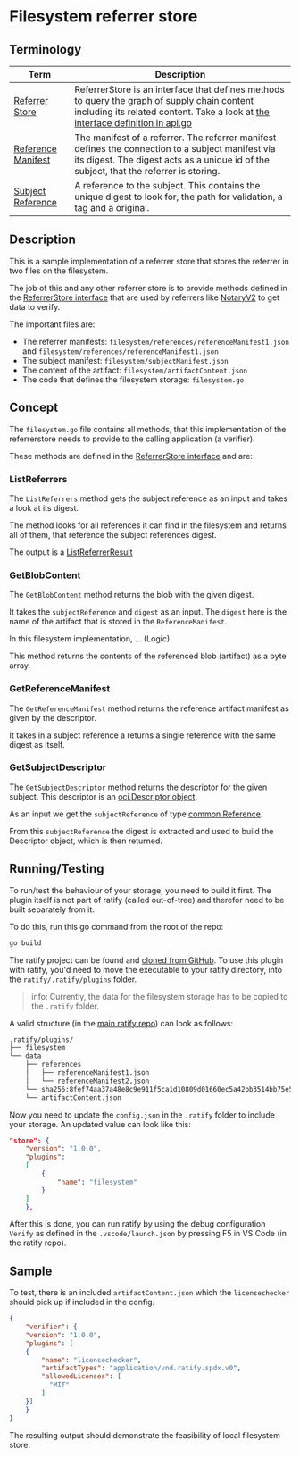 # Filesystem referrer store

## Terminology

| Term | Description |
| ---- | ----- |
| [Referrer Store](https://pkg.go.dev/github.com/deislabs/ratify/pkg/referrerstore#ReferrerStore) | ReferrerStore is an interface that defines methods to query the graph of supply chain content including its related content. Take a look at [the interface definition in api.go](../../../pkg/referrerstore/api.go) |
| [Reference Manifest](https://pkg.go.dev/github.com/deislabs/ratify/pkg/ocispecs#ReferenceManifest) | The manifest of a referrer. The referrer manifest defines the connection to a subject manifest via its digest. The digest acts as a unique id of the subject, that the referrer is storing. |
| [Subject Reference](https://pkg.go.dev/github.com/deislabs/ratify/pkg/common#Reference) | A reference to the subject. This contains the unique digest to look for, the path for validation, a tag and a original. |

## Description

This is a sample implementation of a referrer store that stores the referrer in two files on the filesystem.

The job of this and any other referrer store is to provide methods defined in the [ReferrerStore interface](../../../pkg/referrerstore/api.go) that are used by referrers like [NotaryV2](../../../pkg/verifier/notaryv2/notaryv2.go) to get data to verify.

The important files are:

- The referrer manifests: `filesystem/references/referenceManifest1.json` and `filesystem/references/referenceManifest1.json`
- The subject manifest: `filesystem/subjectManifest.json`
- The content of the artifact: `filesystem/artifactContent.json`
- The code that defines the filesystem storage: `filesystem.go`

## Concept

The `filesystem.go` file contains all methods, that this implementation of the referrerstore needs to provide to the calling application (a verifier).

These methods are defined in the [ReferrerStore interface](../../../pkg/referrerstore/api.go) and are:

### ListReferrers

The `ListReferrers` method gets the subject reference as an input and takes a look at its digest.

The method looks for all references it can find in the filesystem and returns all of them, that reference the subject references digest.

The output is a [ListReferrerResult](https://pkg.go.dev/github.com/deislabs/ratify/pkg/referrerstore#ListReferrersResult)

### GetBlobContent

The `GetBlobContent` method returns the blob with the given digest.

It takes the `subjectReference`  and `digest` as an input. The `digest` here is the name of the artifact that is stored in the `ReferenceManifest`.

In this filesystem implementation, ... (Logic)

This method returns the contents of the referenced blob (artifact) as a byte array.

### GetReferenceManifest

The `GetReferenceManifest` method returns the reference artifact manifest as given by the descriptor.

It takes in a subject reference a returns a single reference with the same digest as itself.

### GetSubjectDescriptor

The `GetSubjectDescriptor` method returns the descriptor for the given subject. This descriptor is an [oci.Descriptor object](https://pkg.go.dev/github.com/opencontainers/image-spec/specs-go/v1#Descriptor).

As an input we get the `subjectReference` of type [common Reference](https://pkg.go.dev/github.com/deislabs/ratify/pkg/common#Reference).

From this `subjectReference` the digest is extracted and used to build the Descriptor object, which is then returned.

## Running/Testing

To run/test the behaviour of your storage, you need to build it first.
The plugin itself is not part of ratify (called out-of-tree) and therefor need to be built separately from it.

To do this, run this go command from the root of the repo:

```bash
go build
```

The ratify project can be found and [cloned from GitHub](https://github.com/deislabs/ratify).
To use this plugin with ratify, you'd need to move the executable to your ratify directory, into the `ratify/.ratify/plugins` folder.

>info: Currently, the data for the filesystem storage has to be copied to the `.ratify` folder.

A valid structure (in the [main ratify repo](https://github.com/deislabs/ratify)) can look as follows:

```bash
.ratify/plugins/
├── filesystem
└── data
    ├── references
    │   ├── referenceManifest1.json
    │   └── referenceManifest2.json
    └── sha256:8fef74aa37a48e8c9e911f5ca1d10809d01660ec5a42bb3514bb75e508d0276d.json
    └── artifactContent.json
```

Now you need to update the `config.json` in the `.ratify` folder to include your storage. An updated value can look like this:

```json
"store": {
    "version": "1.0.0",
    "plugins": 
    [
        {
            "name": "filesystem"
        }
    ]
    },
```

After this is done, you can run ratify by using the debug configuration `Verify` as defined in the `.vscode/launch.json` by pressing F5 in VS Code (in the ratify repo).

## Sample

To test, there is an included `artifactContent.json` which the `licensechecker` should pick up if included in the config.

```json
{
    "verifier": {
    "version": "1.0.0",
    "plugins": [
    {
        "name": "licensechecker",
        "artifactTypes": "application/vnd.ratify.spdx.v0",
        "allowedLicenses": [
          "MIT"
        ]
    }]
    }
}
```

The resulting output should demonstrate the feasibility of local filesystem store.
